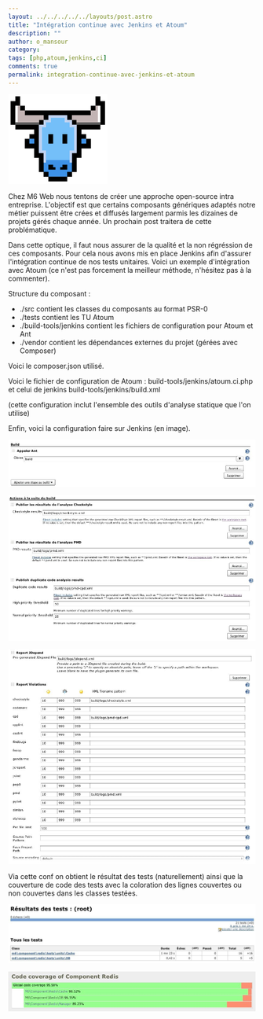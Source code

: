 ```yaml
---
layout: ../../../../../layouts/post.astro
title: "Intégration continue avec Jenkins et Atoum"
description: ""
author: o_mansour
category: 
tags: [php,atoum,jenkins,ci]
comments: true  
permalink: integration-continue-avec-jenkins-et-atoum
---
```


![Intégration continue avec Jenkins et Atoum](atoum.png)

Chez M6 Web nous tentons de créer une approche open-source intra entreprise. L'objectif est que certains composants génériques adaptés notre métier puissent être crées et diffusés largement parmis les dizaines de projets gérés chaque année. Un prochain post traitera de cette problématique.

Dans cette optique, il faut nous assurer de la qualité et la non régréssion de ces composants. Pour cela nous avons mis en place Jenkins afin d'assurer l'intégration continue de nos tests unitaires. Voici un exemple d'intégration avec Atoum (ce n'est pas forcement la meilleur méthode, n'hésitez pas à la commenter).



Structure du composant :

- ./src contient les classes du composants au format PSR-0
- ./tests contient les TU Atoum
- ./build-tools/jenkins contient les fichiers de configuration pour Atoum et Ant
- ./vendor contient les dépendances externes du projet (gérées avec Composer)

Voici le composer.json utilisé.



<script src="https://gist.github.com/3089529.js"></script>
Voici le fichier de configuration de Atoum : build-tools/jenkins/atoum.ci.php et celui de jenkins build-tools/jenkins/build.xml



<script src="https://gist.github.com/3090911.js"></script>
(cette configuration inclut l'ensemble des outils d'analyse statique que l'on utilise)

Enfin, voici la configuration faire sur Jenkins (en image).



![Intégration continue avec Jenkins et Atoum](jenkins-ic1.jpg)

![Intégration continue avec Jenkins et Atoum](jenkins-ic2.jpg)

![Intégration continue avec Jenkins et Atoum](jenkins-ic3.jpg)

Via cette conf on obtient le résultat des tests (naturellement) ainsi que la couverture de code des tests avec la coloration des lignes couvertes ou non couvertes dans les classes testées.



![Intégration continue avec Jenkins et Atoum](jenkins-ic4.jpg)

![Intégration continue avec Jenkins et Atoum](jenkins-ic5.jpg)

